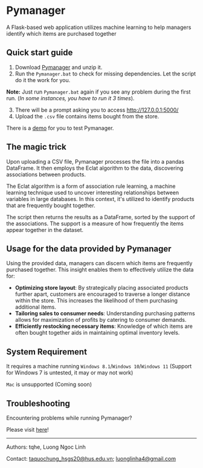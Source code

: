 # Pymanager
A Flask-based web application utilizes machine learning to help managers identify which items are purchased together

## Quick start guide
1. Download [Pymanager](https://github.com/get-wright/Pymanager/archive/refs/heads/main.zip) and unzip it.
2. Run the `Pymanager.bat` to check for missing dependencies. Let the script do it the work for you.
   
  **Note:** Just run `Pymanager.bat` again if you see any problem during the first run. (*In some instances, you have to run it 3 times*).
  
3. There will be a prompt asking you to access http://127.0.0.1:5000/
5. Upload the `.csv` file contains items bought from the store.

There is a [demo](https://drive.google.com/file/d/1GH25Ta3nKlSzIzbsGxn1y0EZjjbCpSuv/view?usp=sharing) for you to test Pymanager.


## The magic trick

Upon uploading a CSV file, Pymanager processes the file into a pandas DataFrame. It then employs the Eclat algorithm to the data, discovering associations between products.

The Eclat algorithm is a form of association rule learning, a machine learning technique used to uncover interesting relationships between variables in large databases. In this context, it's utilized to identify products that are frequently bought together.

The script then returns the results as a DataFrame, sorted by the support of the associations. The support is a measure of how frequently the items appear together in the dataset.

## Usage for the data provided by Pymanager
Using the provided data, managers can discern which items are frequently purchased together. This insight enables them to effectively utilize the data for:

- **Optimizing store layout**: By strategically placing associated products further apart, customers are encouraged to traverse a longer distance within the store. This increases the likelihood of them purchasing additional items.
- **Tailoring sales to consumer needs**: Understanding purchasing patterns allows for maximization of profits by catering to consumer demands.
- **Efficiently restocking necessary items**: Knowledge of which items are often bought together aids in maintaining optimal inventory levels.

## System Requirement 
It requires a machine running `Windows 8.1`/`Windows 10`/`Windows 11` (Support for Windows 7 is untested, it may or may not work)

`Mac` is unsupported (Coming soon)

## Troubleshooting
Encountering problems while running Pymanager? 

Please visit [here](docs/Troubleshooting.md)!


_____________________________________________________________________
Authors: tqhe, Luong Ngoc Linh

Contact: taquochung_hsgs20@hus.edu.vn; luonglinha4@gmail.com




 
